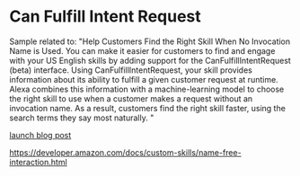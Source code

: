 # Can Fulfill Intent Request
Sample related to:  "Help Customers Find the Right Skill When No Invocation Name is Used. You can make it easier for customers to find and engage with your US English skills by adding support for the CanFulfillIntentRequest (beta) interface. Using CanFulfillIntentRequest, your skill provides information about its ability to fulfill a given customer request at runtime. Alexa combines this information with a machine-learning model to choose the right skill to use when a customer makes a request without an invocation name. As a result, customers find the right skill faster, using the search terms they say most naturally. "

[launch blog post](https://developer.amazon.com/blogs/alexa/post/352e9834-0a98-4868-8d94-c2746b794ce9/improve-alexa-skill-discovery-and-name-free-use-of-your-skill-with-canfulfillintentrequest-beta)

https://developer.amazon.com/docs/custom-skills/name-free-interaction.html

